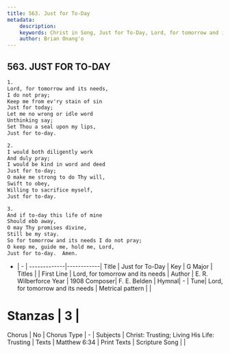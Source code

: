 ```yaml
---
title: 563. Just for To-Day
metadata:
    description: 
    keywords: Christ in Song, Just for To-Day, Lord, for tomorrow and its needs, 
    author: Brian Onang'o
---
```



## 563. JUST FOR TO-DAY

```txt
1.
Lord, for tomorrow and its needs,
I do not pray;
Keep me from ev'ry stain of sin
Just for today;
Let me no wrong or idle word
Unthinking say;
Set Thou a seal upon my lips,
Just for to-day.

2.
I would both diligently work
And duly pray;
I would be kind in word and deed
Just for to-day;
O make me strong to do Thy will,
Swift to obey,
Willing to sacrifice myself,
Just for to-day.  

3.
And if to-day this life of mine
Should ebb away,
O may Thy promises divine,
Still be my stay.
So for tomorrow and its needs I do not pray;
O keep me, guide me, hold me, Lord,
Just for to-day.  Amen.
```

- |   -  |
-------------|------------|
Title | Just for To-Day |
Key | G Major |
Titles |  |
First Line | Lord, for tomorrow and its needs |
Author | E. R. Wilberforce
Year | 1908
Composer| F. E. Belden |
Hymnal|  - |
Tune| Lord, for tomorrow and its needs |
Metrical pattern | |
# Stanzas | 3 |
Chorus | No |
Chorus Type | - |
Subjects | Christ: Trusting; Living His Life: Trusting |
Texts | Matthew 6:34 |
Print Texts | 
Scripture Song |  |
  
